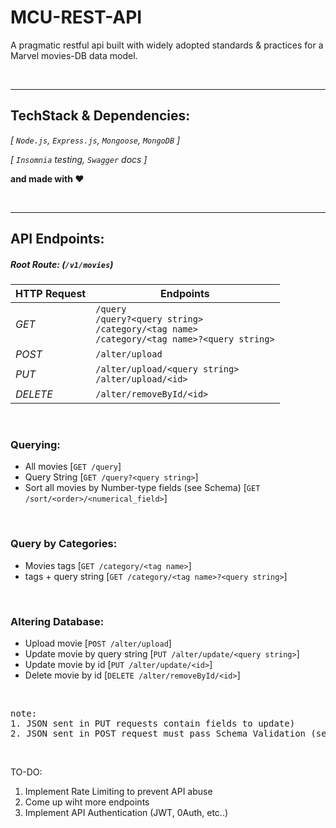 # MCU-REST-API
A pragmatic restful api built with widely adopted standards &amp; practices for a Marvel movies-DB data model.

<br>

---

## TechStack & Dependencies:
_[ `Node.js`, `Express.js`, `Mongoose`, `MongoDB` ]_

_[ `Insomnia` testing, `Swagger` docs ]_

**and made with ❤️**

<br>

---

## API Endpoints:

##### Root Route: (`/v1/movies`)

| HTTP Request      | Endpoints |
| ----------- | ----------- |
| _GET_      | `/query` <br> `/query?<query string>` <br> `/category/<tag name>` <br> `/category/<tag name>?<query string>` |
| _POST_   | `/alter/upload` |
| _PUT_   | `/alter/upload/<query string>` <br> `/alter/upload/<id>` |
| _DELETE_   | `/alter/removeById/<id>` |


<br>

### Querying:
- All movies [`GET /query`]
- Query String [`GET /query?<query string>`]
- Sort all movies by Number-type fields (see Schema) [`GET /sort/<order>/<numerical_field>`]

<br>

### Query by Categories:
- Movies tags [`GET /category/<tag name>`]
- tags + query string [`GET /category/<tag name>?<query string>`]

<br>

### Altering Database:

- Upload movie [`POST /alter/upload`]
- Update movie by query string [`PUT /alter/update/<query string>`]
- Update movie by id [`PUT /alter/update/<id>`]
- Delete movie by id [`DELETE /alter/removeById/<id>`]

<br>

<pre>
note:
1. JSON sent in PUT requests contain fields to update)
2. JSON sent in POST request must pass Schema Validation (see models/movie.js)
</pre>

<br>

TO-DO:
1. Implement Rate Limiting to prevent API abuse
2. Come up wiht more endpoints
3. Implement API Authentication (JWT, 0Auth, etc..)